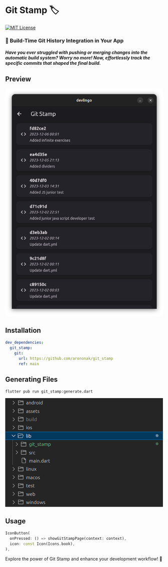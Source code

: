 # Git Stamp 🏷️

[![MIT License](https://img.shields.io/badge/License-MIT-orange.svg?labelColor=orange&color=white)](https://opensource.org/licenses)

### 🚀 Build-Time Git History Integration in Your App

##### Have you ever struggled with pushing or merging changes into the automatic build system? Worry no more! Now, effortlessly track the specific commits that shaped the final build.

## Preview

![](https://github.com/arononak/git_stamp/blob/main/preview.png?raw=true)

## Installation

```yaml
dev_dependencies:
  git_stamp:
    git:
      url: https://github.com/arononak/git_stamp
      ref: main
```

## Generating Files

```
flutter pub run git_stamp:generate.dart
```

![](https://github.com/arononak/git_stamp/blob/main/files.png?raw=true)

## Usage

```dart
IconButton(
  onPressed: () => showGitStampPage(context: context),
  icon: const Icon(Icons.book),
),
```

Explore the power of Git Stamp and enhance your development workflow! 🚀
